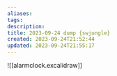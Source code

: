 ```yaml
---
aliases: 
tags: 
description:
title: 2023-09-24 dump {swjungle}
created: 2023-09-24T21:52:44
updated: 2023-09-24T21:55:17
---
```

![[alarmclock.excalidraw]]
